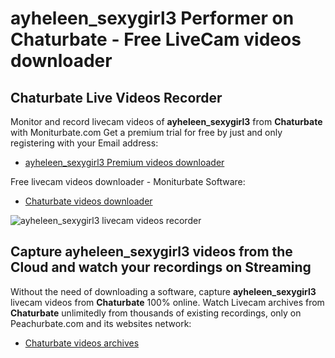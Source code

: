 # ayheleen_sexygirl3 Performer on Chaturbate - Free LiveCam videos downloader

## Chaturbate Live Videos Recorder

Monitor and record livecam videos of **ayheleen_sexygirl3** from **Chaturbate** with Moniturbate.com
Get a premium trial for free by just and only registering with your Email address:
* [ayheleen_sexygirl3 Premium videos downloader](https://moniturbate.com/request-demo-licence-key.html)

Free livecam videos downloader - Moniturbate Software:
* [Chaturbate videos downloader](https://moniturbate.com/moniturbate-download-software.html)

![ayheleen_sexygirl3 livecam videos recorder](https://peachurnet.com/templates/moniturbate-software.png)


## Capture ayheleen_sexygirl3 videos from the Cloud and watch your recordings on Streaming

Without the need of downloading a software, capture **ayheleen_sexygirl3** livecam videos from **Chaturbate** 100% online.
Watch Livecam archives from **Chaturbate** unlimitedly from thousands of existing recordings, only on Peachurbate.com and its websites network:
* [Chaturbate videos archives](https://peachurnet.com/)